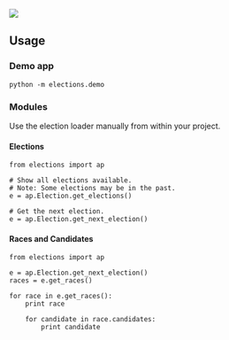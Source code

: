 ![](https://cloud.githubusercontent.com/assets/109988/10567244/25ec282e-75cc-11e5-9d9a-fdeba61828a6.png)

## Usage
### Demo app
```
python -m elections.demo
```

### Modules
Use the election loader manually from within your project.

#### Elections
```
from elections import ap

# Show all elections available.
# Note: Some elections may be in the past.
e = ap.Election.get_elections()

# Get the next election.
e = ap.Election.get_next_election()
```

#### Races and Candidates
```
from elections import ap

e = ap.Election.get_next_election()
races = e.get_races()

for race in e.get_races():
    print race

    for candidate in race.candidates:
        print candidate
```